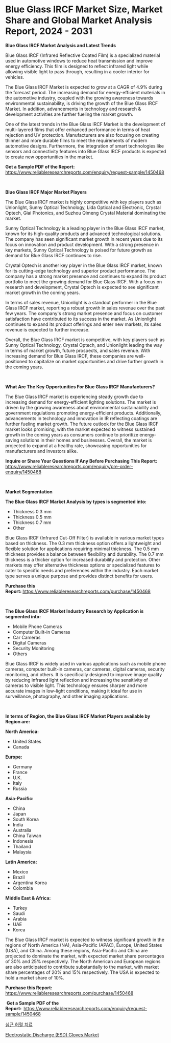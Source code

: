 <p><h1>Blue Glass IRCF Market Size, Market Share and Global Market Analysis Report, 2024 - 2031</h1></p><p><strong>Blue Glass IRCF Market Analysis and Latest Trends</strong></p>
<p><p>Blue Glass IRCF (Infrared Reflective Coated Film) is a specialized material used in automotive windows to reduce heat transmission and improve energy efficiency. This film is designed to reflect infrared light while allowing visible light to pass through, resulting in a cooler interior for vehicles.</p><p>The Blue Glass IRCF Market is expected to grow at a CAGR of 4.9% during the forecast period. The increasing demand for energy-efficient materials in the automotive industry, coupled with the growing awareness towards environmental sustainability, is driving the growth of the Blue Glass IRCF Market. In addition, advancements in technology and research & development activities are further fueling the market growth.</p><p>One of the latest trends in the Blue Glass IRCF Market is the development of multi-layered films that offer enhanced performance in terms of heat rejection and UV protection. Manufacturers are also focusing on creating thinner and more durable films to meet the requirements of modern automotive designs. Furthermore, the integration of smart technologies like sensors and connectivity features into Blue Glass IRCF products is expected to create new opportunities in the market.</p></p>
<p><strong>Get a Sample PDF of the Report:&nbsp;</strong> <a href="https://www.reliableresearchreports.com/enquiry/request-sample/1450468">https://www.reliableresearchreports.com/enquiry/request-sample/1450468</a></p>
<p>&nbsp;</p>
<p><strong>Blue Glass IRCF Major Market Players</strong></p>
<p><p>The Blue Glass IRCF market is highly competitive with key players such as Unionlight, Sunny Optical Technology, Lida Optical and Electronic, Crystal Optech, Giai Photonics, and Suzhou Qimeng Crystal Material dominating the market. </p><p>Sunny Optical Technology is a leading player in the Blue Glass IRCF market, known for its high-quality products and advanced technological solutions. The company has seen significant market growth in recent years due to its focus on innovation and product development. With a strong presence in key markets, Sunny Optical Technology is poised for future growth as demand for Blue Glass IRCF continues to rise.</p><p>Crystal Optech is another key player in the Blue Glass IRCF market, known for its cutting-edge technology and superior product performance. The company has a strong market presence and continues to expand its product portfolio to meet the growing demand for Blue Glass IRCF. With a focus on research and development, Crystal Optech is expected to see significant market growth in the coming years.</p><p>In terms of sales revenue, Unionlight is a standout performer in the Blue Glass IRCF market, reporting a robust growth in sales revenue over the past few years. The company's strong market presence and focus on customer satisfaction have contributed to its success in the market. As Unionlight continues to expand its product offerings and enter new markets, its sales revenue is expected to further increase.</p><p>Overall, the Blue Glass IRCF market is competitive, with key players such as Sunny Optical Technology, Crystal Optech, and Unionlight leading the way in terms of market growth, future prospects, and sales revenue. With increasing demand for Blue Glass IRCF, these companies are well-positioned to capitalize on market opportunities and drive further growth in the coming years.</p></p>
<p>&nbsp;</p>
<p><strong>What Are The Key Opportunities For Blue Glass IRCF Manufacturers?</strong></p>
<p><p>The Blue Glass IRCF market is experiencing steady growth due to increasing demand for energy-efficient lighting solutions. The market is driven by the growing awareness about environmental sustainability and government regulations promoting energy-efficient products. Additionally, advancements in technology and innovation in IR reflecting coatings are further fueling market growth. The future outlook for the Blue Glass IRCF market looks promising, with the market expected to witness sustained growth in the coming years as consumers continue to prioritize energy-saving solutions in their homes and businesses. Overall, the market is projected to expand at a healthy rate, showcasing opportunities for manufacturers and investors alike.</p></p>
<p><strong>Inquire or Share Your Questions If Any Before Purchasing This Report:</strong> <a href="https://www.reliableresearchreports.com/enquiry/pre-order-enquiry/1450468">https://www.reliableresearchreports.com/enquiry/pre-order-enquiry/1450468</a></p>
<p>&nbsp;</p>
<p><strong>Market Segmentation</strong></p>
<p><strong>The Blue Glass IRCF Market Analysis by types is segmented into:</strong></p>
<p><ul><li>Thickness 0.3 mm</li><li>Thickness 0.5 mm</li><li>Thickness 0.7 mm</li><li>Other</li></ul></p>
<p><p>Blue Glass IRCF (Infrared Cut-Off Filter) is available in various market types based on thickness. The 0.3 mm thickness option offers a lightweight and flexible solution for applications requiring minimal thickness. The 0.5 mm thickness provides a balance between flexibility and durability. The 0.7 mm thickness is a thicker option for increased durability and protection. Other markets may offer alternative thickness options or specialized features to cater to specific needs and preferences within the industry. Each market type serves a unique purpose and provides distinct benefits for users.</p></p>
<p><strong>Purchase this Report:&nbsp;</strong><a href="https://www.reliableresearchreports.com/purchase/1450468">https://www.reliableresearchreports.com/purchase/1450468</a></p>
<p>&nbsp;</p>
<p><strong>The Blue Glass IRCF Market Industry Research by Application is segmented into:</strong></p>
<p><ul><li>Mobile Phone Cameras</li><li>Computer Built-in Cameras</li><li>Car Cameras</li><li>Digital Cameras</li><li>Security Monitoring</li><li>Others</li></ul></p>
<p><p>Blue Glass IRCF is widely used in various applications such as mobile phone cameras, computer built-in cameras, car cameras, digital cameras, security monitoring, and others. It is specifically designed to improve image quality by reducing infrared light reflection and increasing the sensitivity of cameras to visible light. This technology ensures sharper and more accurate images in low-light conditions, making it ideal for use in surveillance, photography, and other imaging applications.</p></p>
<p>&nbsp;</p>
<p><strong>In terms of Region, the Blue Glass IRCF Market Players available by Region are:</strong></p>
<p>
    <p> <strong> North America: </strong>
        <ul>
            <li>United States</li>
            <li>Canada</li>
        </ul>
        </p> 
    <p> <strong> Europe: </strong>
        <ul>
            <li>Germany</li>
            <li>France</li>
            <li>U.K.</li>
            <li>Italy</li>
            <li>Russia</li>
        </ul>
        </p> 
    <p> <strong> Asia-Pacific: </strong>
        <ul>
            <li>China</li>
            <li>Japan</li>
            <li>South Korea</li>
            <li>India</li>
            <li>Australia</li>
            <li>China Taiwan</li>
            <li>Indonesia</li>
            <li>Thailand</li>
            <li>Malaysia</li>
        </ul>
        </p> 
    <p> <strong> Latin America: </strong>
        <ul>
            <li>Mexico</li>
            <li>Brazil</li>
            <li>Argentina Korea</li>
            <li>Colombia</li>
        </ul>
        </p> 
    <p> <strong> Middle East & Africa: </strong>
        <ul>
            <li>Turkey</li>
            <li>Saudi</li>
            <li>Arabia</li>
            <li>UAE</li>
            <li>Korea</li>
        </ul>
    </p>
    </p>
<p><p>The Blue Glass IRCF market is expected to witness significant growth in the regions of North America (NA), Asia-Pacific (APAC), Europe, United States (USA), and China. Among these regions, Asia-Pacific and China are projected to dominate the market, with expected market share percentages of 30% and 25% respectively. The North American and European regions are also anticipated to contribute substantially to the market, with market share percentages of 20% and 15% respectively. The USA is expected to hold a market share of 10%.</p></p>
<p><strong>Purchase this Report: </strong><a href="https://www.reliableresearchreports.com/purchase/1450468">https://www.reliableresearchreports.com/purchase/1450468</a></p>
<p>&nbsp;<strong>Get a Sample PDF of the Report:&nbsp;&nbsp;</strong><a href="https://www.reliableresearchreports.com/enquiry/request-sample/1450468">https://www.reliableresearchreports.com/enquiry/request-sample/1450468</a></p>
<p><strong></strong></p>
<p><p><a href="https://github.com/sougarounis/Market-Research-Report-List-3/blob/main/67681766055.md">심근 허혈 치료</a></p><p><a href="https://github.com/CliffMedina6/Market-Research-Report-List-4/blob/main/electrostatic-discharge-esd-gloves-market.md">Electrostatic Discharge (ESD) Gloves Market</a></p></p>
